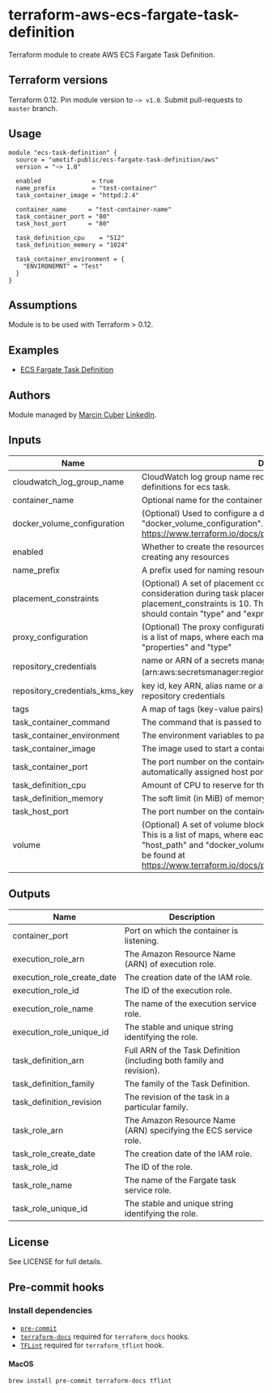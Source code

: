 # terraform-aws-ecs-fargate-task-definition
Terraform module to create AWS ECS Fargate Task Definition.

## Terraform versions

Terraform 0.12. Pin module version to `~> v1.0`. Submit pull-requests to `master` branch.

## Usage

```hcl
module "ecs-task-definition" {
  source = "umotif-public/ecs-fargate-task-definition/aws"
  version = "~> 1.0"

  enabled              = true
  name_prefix          = "test-container"
  task_container_image = "httpd:2.4"

  container_name      = "test-container-name"
  task_container_port = "80"
  task_host_port      = "80"

  task_definition_cpu    = "512"
  task_definition_memory = "1024"

  task_container_environment = {
    "ENVIRONEMNT" = "Test"
  }
}
```

## Assumptions

Module is to be used with Terraform > 0.12.

## Examples

* [ECS Fargate Task Definition](https://github.com/umotif-public/terraform-aws-ecs-fargate-task-definition/tree/master/examples/core)

## Authors

Module managed by [Marcin Cuber](https://github.com/marcincuber) [LinkedIn](https://www.linkedin.com/in/marcincuber/).

<!-- BEGINNING OF PRE-COMMIT-TERRAFORM DOCS HOOK -->
## Inputs

| Name | Description | Type | Default | Required |
|------|-------------|:----:|:-----:|:-----:|
| cloudwatch\_log\_group\_name | CloudWatch log group name required to enabled logDriver in container definitions for ecs task. | string | `""` | no |
| container\_name | Optional name for the container to be used instead of name\_prefix. | string | `""` | no |
| docker\_volume\_configuration | \(Optional\) Used to configure a docker volume option "docker\_volume\_configuration". Full set of options can be found at https://www.terraform.io/docs/providers/aws/r/ecs\_task\_definition.html | list | `[]` | no |
| enabled | Whether to create the resources. Set to `false` to prevent the module from creating any resources | bool | `"true"` | no |
| name\_prefix | A prefix used for naming resources. | string | n/a | yes |
| placement\_constraints | \(Optional\) A set of placement constraints rules that are taken into consideration during task placement. Maximum number of placement\_constraints is 10. This is a list of maps, where each map should contain "type" and "expression" | list | `[]` | no |
| proxy\_configuration | \(Optional\) The proxy configuration details for the App Mesh proxy. This is a list of maps, where each map should contain "container\_name", "properties" and "type" | list | `[]` | no |
| repository\_credentials | name or ARN of a secrets manager secret \(arn:aws:secretsmanager:region:aws\_account\_id:secret:secret\_name\) | string | `""` | no |
| repository\_credentials\_kms\_key | key id, key ARN, alias name or alias ARN of the key that encrypted the repository credentials | string | `"alias/aws/secretsmanager"` | no |
| tags | A map of tags \(key-value pairs\) passed to resources. | map(string) | `{}` | no |
| task\_container\_command | The command that is passed to the container. | list(string) | `[]` | no |
| task\_container\_environment | The environment variables to pass to a container. | map(string) | `{}` | no |
| task\_container\_image | The image used to start a container. | string | n/a | yes |
| task\_container\_port | The port number on the container that is bound to the user-specified or automatically assigned host port | number | n/a | yes |
| task\_definition\_cpu | Amount of CPU to reserve for the task. | number | `"256"` | no |
| task\_definition\_memory | The soft limit \(in MiB\) of memory to reserve for the container. | number | `"512"` | no |
| task\_host\_port | The port number on the container instance to reserve for your container. | number | `"0"` | no |
| volume | \(Optional\) A set of volume blocks that containers in your task may use. This is a list of maps, where each map should contain "name", "host\_path" and "docker\_volume\_configuration". Full set of options can be found at https://www.terraform.io/docs/providers/aws/r/ecs\_task\_definition.html | list | `[]` | no |

## Outputs

| Name | Description |
|------|-------------|
| container\_port | Port on which the container is listening. |
| execution\_role\_arn | The Amazon Resource Name \(ARN\) of execution role. |
| execution\_role\_create\_date | The creation date of the IAM role. |
| execution\_role\_id | The ID of the execution role. |
| execution\_role\_name | The name of the execution service role. |
| execution\_role\_unique\_id | The stable and unique string identifying the role. |
| task\_definition\_arn | Full ARN of the Task Definition \(including both family and revision\). |
| task\_definition\_family | The family of the Task Definition. |
| task\_definition\_revision | The revision of the task in a particular family. |
| task\_role\_arn | The Amazon Resource Name \(ARN\) specifying the ECS service role. |
| task\_role\_create\_date | The creation date of the IAM role. |
| task\_role\_id | The ID of the role. |
| task\_role\_name | The name of the Fargate task service role. |
| task\_role\_unique\_id | The stable and unique string identifying the role. |

<!-- END OF PRE-COMMIT-TERRAFORM DOCS HOOK -->

## License

See LICENSE for full details.

## Pre-commit hooks

### Install dependencies

* [`pre-commit`](https://pre-commit.com/#install)
* [`terraform-docs`](https://github.com/segmentio/terraform-docs) required for `terraform_docs` hooks.
* [`TFLint`](https://github.com/terraform-linters/tflint) required for `terraform_tflint` hook.

#### MacOS

```bash
brew install pre-commit terraform-docs tflint
```